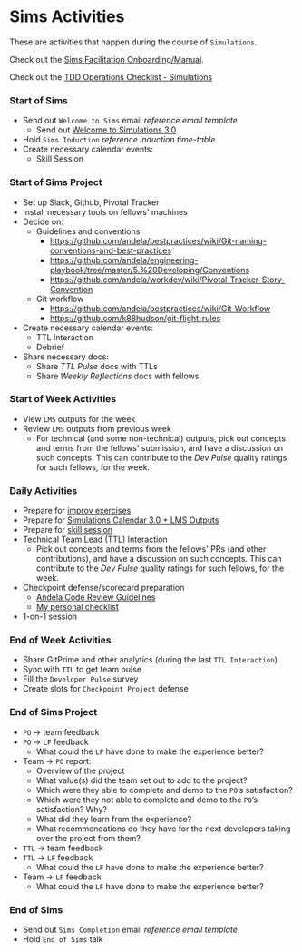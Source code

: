 # Sims Activities

These are activities that happen during the course of `Simulations`.

Check out the [Sims Facilitation Onboarding/Manual](https://docs.google.com/document/d/1WaH-hDEGHc9o4HA2IFDs9CAF9GVHBGi2f3bUjokTIls/edit?ts=5a55fce3#heading=h.jsl03io66a9q).

Check out the [TDD Operations Checklist - Simulations](https://docs.google.com/document/d/17iyTN1YpzKMVCimywxoUT-4g3ITx77RbT6QqhKVICT8/edit#heading=h.tp116joz6er3)

### Start of Sims

* Send out `Welcome to Sims` email *reference email template*
    * Send out [Welcome to Simulations 3.0](https://docs.google.com/presentation/d/1zLCY7cvMqnMNE8oJvdt8ST1lxDdbkCR5dy-p4xpx-og/edit?ts=5b44c5a4#slide=id.p)
* Hold `Sims Induction` *reference induction time-table*
* Create necessary calendar events:
    * Skill Session

### Start of Sims Project

* Set up Slack, Github, Pivotal Tracker
* Install necessary tools on fellows' machines
* Decide on:
    * Guidelines and conventions
        * https://github.com/andela/bestpractices/wiki/Git-naming-conventions-and-best-practices
        * https://github.com/andela/engineering-playbook/tree/master/5.%20Developing/Conventions
        * https://github.com/andela/workdey/wiki/Pivotal-Tracker-Story-Convention
    * Git workflow
        * https://github.com/andela/bestpractices/wiki/Git-Workflow
        * https://github.com/k88hudson/git-flight-rules
* Create necessary calendar events:
    * TTL Interaction
    * Debrief
* Share necessary docs:
    * Share _TTL Pulse_ docs with TTLs
    * Share _Weekly Reflections_ docs with fellows

### Start of Week Activities

* View `LMS` outputs for the week
* Review `LMS` outputs from previous week
    * For technical (and some non-technical) outputs, pick out concepts and terms from the fellows' submission, and have a discussion on such concepts. This can contribute to the _Dev Pulse_ quality ratings for such fellows, for the week.

### Daily Activities

* Prepare for [improv exercises](https://docs.google.com/document/d/1Cle31FbTySn9WUr5KvP2F0-bP195UFqX0rWPbXr4boo/edit?pli=1#heading=h.k7uqgcgmfczk)
* Prepare for [Simulations Calendar 3.0 + LMS Outputs](https://docs.google.com/spreadsheets/d/1MKb0-Nq2H6G0IGAK5haP1Q6Xc6eD7aCzJGIhnUh11NQ/edit#gid=655938992)
* Prepare for [skill session](https://docs.google.com/document/d/1oPr6Hot9aYUFE7Aq-lVIp1HEHC2h2VcNzwuabY2kzzU/edit#heading=h.jt6sey91mrjw)
* Technical Team Lead (TTL) Interaction
    * Pick out concepts and terms from the fellows' PRs (and other contributions), and have a discussion on such concepts. This can contribute to the _Dev Pulse_ quality ratings for such fellows, for the week.
* Checkpoint defense/scorecard preparation
    * [Andela Code Review Guidelines](https://github.com/andela/code-review-guidelines)
    * [My personal checklist](https://github.com/andela-stuff/cp-defence)
* 1-on-1 session

### End of Week Activities

* Share GitPrime and other analytics (during the last `TTL Interaction`)
* Sync with `TTL` to get team pulse
* Fill the `Developer Pulse` survey
* Create slots for `Checkpoint Project` defense

### End of Sims Project

* `PO` -> team feedback
* `PO` -> `LF` feedback
    * What could the `LF` have done to make the experience better?
* Team -> `PO` report:
    * Overview of the project
    * What value(s) did the team set out to add to the project?
    * Which were they able to complete and demo to the `PO`’s satisfaction?
    * Which were they not able to complete and demo to the `PO`’s satisfaction? Why?
    * What did they learn from the experience?
    * What recommendations do they have for the next developers taking over the project from them?
* `TTL` -> team feedback
* `TTL` -> `LF` feedback
    * What could the `LF` have done to make the experience better?
* Team -> `LF` feedback
    * What could the `LF` have done to make the experience better?

### End of Sims

* Send out `Sims Completion` email *reference email template*
* Hold `End of Sims` talk
